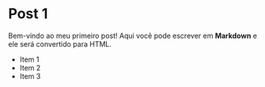 # Post 1

Bem-vindo ao meu primeiro post! Aqui você pode escrever em **Markdown** e ele será convertido para HTML.

- Item 1
- Item 2
- Item 3